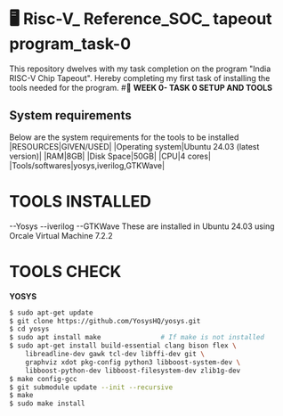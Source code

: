 # 🖥️ Risc-V_ Reference_SOC_ tapeout program_task-0
This repository dwelves with my task completion on the program "India RISC-V Chip Tapeout". Hereby completing my first task of installing the tools needed for the program.
#📅 **WEEK 0- TASK 0 SETUP AND TOOLS**
## System requirements
Below are the system requirements for the tools to be installed
|RESOURCES|GIVEN/USED|
|Operating system|Ubuntu 24.03 (latest version)|
|RAM|8GB|
|Disk Space|50GB|
|CPU|4 cores|
|Tools/softwares|yosys,iverilog,GTKWave|
# **TOOLS INSTALLED**
--Yosys
--iverilog
--GTKWave
These are installed in Ubuntu 24.03 using Orcale Virtual Machine 7.2.2
# TOOLS CHECK
**YOSYS**
```bash
$ sudo apt-get update
$ git clone https://github.com/YosysHQ/yosys.git
$ cd yosys
$ sudo apt install make               # If make is not installed
$ sudo apt-get install build-essential clang bison flex \
    libreadline-dev gawk tcl-dev libffi-dev git \
    graphviz xdot pkg-config python3 libboost-system-dev \
    libboost-python-dev libboost-filesystem-dev zlib1g-dev
$ make config-gcc
$ git submodule update --init --recursive
$ make 
$ sudo make install

